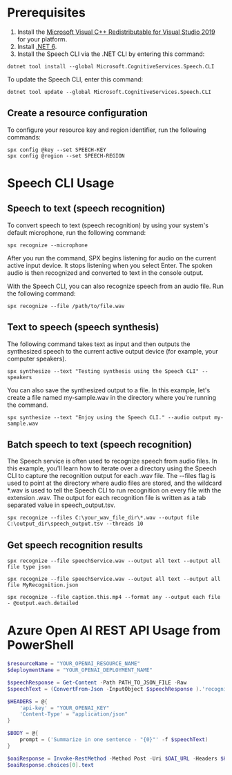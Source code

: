 # Prerequisites

1. Install the [Microsoft Visual C++ Redistributable for Visual Studio 2019](https://support.microsoft.com/help/2977003/the-latest-supported-visual-c-downloads) for your platform.
2. Install [.NET 6](https://learn.microsoft.com/en-us/dotnet/core/install/windows?tabs=net60#runtime-information).
3. Install the Speech CLI via the .NET CLI by entering this command:
```
dotnet tool install --global Microsoft.CognitiveServices.Speech.CLI
```
To update the Speech CLI, enter this command:
```
dotnet tool update --global Microsoft.CognitiveServices.Speech.CLI
```

## Create a resource configuration

To configure your resource key and region identifier, run the following commands:
```
spx config @key --set SPEECH-KEY
spx config @region --set SPEECH-REGION
```

# Speech CLI Usage

## Speech to text (speech recognition)
To convert speech to text (speech recognition) by using your system's default microphone, run the following command:
```
spx recognize --microphone
```
After you run the command, SPX begins listening for audio on the current active input device. It stops listening when you select Enter. The spoken audio is then recognized and converted to text in the console output.

With the Speech CLI, you can also recognize speech from an audio file. Run the following command:
```
spx recognize --file /path/to/file.wav
```

## Text to speech (speech synthesis)

The following command takes text as input and then outputs the synthesized speech to the current active output device (for example, your computer speakers).
```
spx synthesize --text "Testing synthesis using the Speech CLI" --speakers
```

You can also save the synthesized output to a file. In this example, let's create a file named my-sample.wav in the directory where you're running the command.
```
spx synthesize --text "Enjoy using the Speech CLI." --audio output my-sample.wav
```

## Batch speech to text (speech recognition)

The Speech service is often used to recognize speech from audio files. In this example, you'll learn how to iterate over a directory using the Speech CLI to capture the recognition output for each .wav file. The --files flag is used to point at the directory where audio files are stored, and the wildcard *.wav is used to tell the Speech CLI to run recognition on every file with the extension .wav. The output for each recognition file is written as a tab separated value in speech_output.tsv.
```
spx recognize --files C:\your_wav_file_dir\*.wav --output file C:\output_dir\speech_output.tsv --threads 10
```

## Get speech recognition results

```
spx recognize --file speechService.wav --output all text --output all file type json

spx recognize --file speechService.wav --output all text --output all file MyRecognition.json

spx recognize --file caption.this.mp4 --format any --output each file - @output.each.detailed
```

# Azure Open AI REST API Usage from PowerShell

```powershell
$resourceName = "YOUR_OPENAI_RESOURCE_NAME"
$deploymentName = "YOUR_OPENAI_DEPLOYMENT_NAME"

$speechResponse = Get-Content -Path PATH_TO_JSON_FILE -Raw
$speechText = (ConvertFrom-Json -InputObject $speechResponse ).'recognizer.recognized.result.text'

$HEADERS = @{
    'api-key' = "YOUR_OPENAI_KEY"
    'Content-Type' = "application/json"
}

$BODY = @{
    prompt = ('Summarize in one sentence - "{0}"' -f $speechText)
}

$oaiResponse = Invoke-RestMethod -Method Post -Uri $OAI_URL -Headers $HEADERS -Body ($BODY|ConvertTo-Json)
$oaiResponse.choices[0].text

```